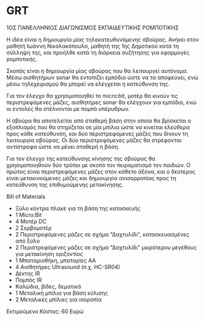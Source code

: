 # GRT
1ΟΣ ΠΑΝΕΛΛΗΝΙΟΣ ΔΙΑΓΩΝΙΣΜΟΣ ΕΚΠΑΙΔΕΥΤΙΚΗΣ ΡΟΜΠΟΤΙΚΗΣ

Η ιδέα είναι η δημιουργία μίας τηλεκατευθυνόμενης σβούρας. 
Ανήκει στον μαθητή Ιωάννη Νικολακόπουλο, μαθητή της 1ης Δημοτικού κατά τη σύλληψη της, και προήλθε κατά τη διάρκεια συζήτησης για εφαρμογές ρομποτικής.

Σκοπός είναι η δημιουργία μίας σβούρας που θα λειτουργεί αυτόνομα. Μέσω αισθητήρων sonar θα εντοπίζει εμπόδια ώστε να τα αποφεύγει, ενώ μέσω τηλεχειρισμού θα μπορεί να ελέγχεται η κατεύθυνση της.

Για τον έλεγχο θα χρησιμοποιηθεί το micro:bit, μοτέρ θα κινούν τις περιστρεφόμενες μάζες, αισθητήρες sonar θα ελέγχουν για εμπόδια, ενώ οι εντολές θα στέλνονται με πομπό υπέρυθρων.

Η σβούρα θα αποτελείται από σταθερή βάση στην οποία θα βρίσκεται ο εξοπλισμός που θα στηρίζεται σε μία μπίλια ώστε να κινείται ελεύθερα προς κάθε κατεύθυνση, και δύο περιστρεφόμενες μάζες που δίνουν τη λειτουργία σβούρας. Οι δύο περιστρεφόμενες μάζες θα στρέφονται αντίστροφα ώστε να μένει σταθερή η βάση.

Για τον έλεγχο της κατεύθυνσης κίνησης της σβούρας θα χρησιμοποιηθούν δύο τρόποι με σκοπό τον πειραματισμό τον παιδιών. Ο πρώτος είναι περιστρεφόμενες μάζες στον κάθετο άξονα, και ο δεύτερος είναι μετακινούμενες μάζες και δημιουργία ανισορροπίας προς τη κατεύθυνση της επιθυμούμενης μετακίνησης.

Bill of Materials
- Ξύλο κόντρα πλακέ για τη βάση της κατασκευής
- 1 Micro:Bit
- 4 Μοτέρ DC
- 2 Σερβομοτέρ
- 2 Περιστρεφόμενες μάζες σε σχήμα "Δαχτυλίδι", κατασκευασμένες από ξύλο
- 2 Περιστρεφόμενες μάζες σε σχήμα "Δαχτυλίδι" μικρότερου μεγέθους για μετακίνηση οριζοντίος
- 1 Μπαταριοθήκη, μπαταρίες ΑΑ
- 4 Αισθητήρες Ultrasound (π.χ. HC-SR04)
- Δέκτης IR
- Πομπός IR
- Καλώδια, βίδες, δεματικά
- 1 Μεταλική μπίλια για βάση κύλισης
- 2 Μεταλικές μπίλιες για ισοροπία

Εκτιμούμενο Κόστος: 60 Ευρώ
